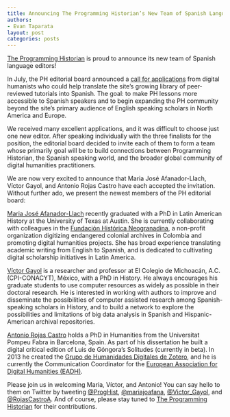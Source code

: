 ```yaml
---
title: Announcing The Programming Historian’s New Team of Spanish Language Editors
authors:
- Evan Taparata
layout: post
categories: posts
---
```


[The Programming Historian](programminghistorian.org) is proud to announce its new team of Spanish language editors! 

In July, the PH editorial board announced a [call for applications](http://programminghistorian.org/posts/spanish-editor) from digital humanists who could help translate the site’s growing library of peer-reviewed tutorials into Spanish. The goal: to make PH lessons more accessible to Spanish speakers and to begin expanding the PH community beyond the site’s primary audience of English speaking scholars in North America and Europe. 

We received many excellent applications, and it was difficult to choose just one new editor. After speaking individually with the three finalists for the position, the editorial board decided to invite each of them to form a team whose primarily goal will be to build connections between Programming Historian, the Spanish speaking world, and the broader global community of digital humanities practitioners.

We are now very excited to announce that Maria José Afanador-Llach, Víctor Gayol, and Antonio Rojas Castro have each accepted the invitation. Without further ado, we present the newest members of the PH editorial board:  

[Maria José Afanador-Llach](https://twitter.com/mariajoafana) recently graduated with a PhD in Latin American History at the University of Texas at Austin. She is currently collaborating with colleagues in the [Fundación Histórica Neogranadina](http://neogranadina.org/en/), a non-profit organization digitizing endangered colonial archives in Colombia and promoting digital humanities projects. She has broad experience translating academic writing from English to Spanish, and is dedicated to cultivating digital scholarship initiatives in Latin America.

[Víctor Gayol](https://twitter.com/victor_gayol) is a researcher and professor at El Colegio de Michoacán, A.C. (CPI-CONACYT), México, with a PhD in History. He always encourages his graduate students to use computer resources as widely as possible in their doctoral research. He is interested in working with authors to improve and disseminate the possibilities of computer assisted research among Spanish-speaking scholars in History, and to build a network to explore the possibilities and limitations of big data analysis in Spanish and Hispanic-American archival repositories.

[Antonio Rojas Castro](https://twitter.com/RojasCastroA) holds a PhD in Humanities from the Universitat Pompeu Fabra in Barcelona, Spain. As part of his dissertation he built a digital critical edition of Luis de Góngora’s Solitudes (currently in beta). In 2013 he created the [Grupo de Humanidades Digitales de Zotero](https://www.zotero.org/groups/humanidades_digitales), and he is currently the Communication Coordinator for the [European Association for Digital Humanities (EADH)](http://eadh.org/).

Please join us in welcoming Maria, Víctor, and Antonio! You can say hello to them on Twitter by tweeting [@ProgHist](https://twitter.com/proghist), [@mariajoafana](https://twitter.com/mariajoafana), [@Victor_Gayol](https://twitter.com/victor_gayol), and [@RojasCastroA](https://twitter.com/RojasCastroA). And of course, please stay tuned to [The Programming Historian](http://programminghistorian.org/) for their contributions. 
